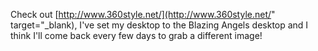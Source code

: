 Check out [http://www.360style.net/](http://www.360style.net/" target="_blank), I've set my desktop to the Blazing Angels desktop and I think I'll come back every few days to grab a different image!
